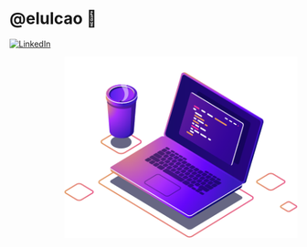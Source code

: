 # @elulcao 🤙

<!--
**elulcao/elulcao** is a ✨ _special_ ✨ repository because its `README.md` (this file) appears on your GitHub profile.
Here are some ideas to get you started:
-->
<p align="left">
  <a href="https://www.linkedin.com/in/daniel-carvallo"><img src="https://img.shields.io/badge/LinkedIn--_.svg?style=social&logo=linkedin" alt="LinkedIn"></a>
</p>

<img align="right"
    alt="Awesome GitHub Profile Readme"
    src="assets/computer-illustration.png"
    width="408"
    height="318">
</img>

<!--
- 🔭 I’m currently working on cool stuff
- 🌱 I’m currently learning new programming languages
- 💬 Ask me about whatever you want, happy to collaborate
- 📫 How to reach me: [elulcao@icloud.com](elulcao@icloud.com)
- ⚡ Fun fact: sometimes they call me NANDy

[![Twitter Badge](https://img.shields.io/badge/-Twitter-00acee?style=flat-square&logo=Twitter&logoColor=white)](https://twitter.com/elulcao)
[![Telegram Badge](https://img.shields.io/badge/-Telegram-0088cc?style=flat-square&logo=Telegram&logoColor=white)](https://t.me/elulcao)
-->
